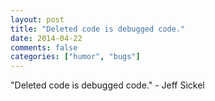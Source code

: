 ```yaml
---
layout: post
title: "Deleted code is debugged code."
date: 2014-04-22
comments: false
categories: ["humor", "bugs"]
---
```


<span class='quote'>"Deleted code is debugged code."</span>
<span class='by'>- Jeff Sickel</span>
